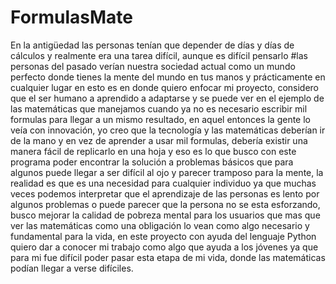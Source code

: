 # FormulasMate
En la antigüedad las personas tenían que depender de días y días de cálculos y realmente era una tarea difícil, aunque es difícil pensarlo #las personas del pasado verían nuestra sociedad actual como un mundo perfecto donde tienes la mente del mundo en tus manos y prácticamente en cualquier lugar en esto es en donde quiero enfocar mi proyecto, considero que el ser humano a aprendido a adaptarse y se puede ver en el ejemplo de las matemáticas que manejamos cuando ya no es necesario escribir mil formulas para llegar a un mismo resultado, en aquel entonces la gente lo veía con innovación, yo creo que la tecnología y las matemáticas deberían ir de la mano y en vez de aprender a usar mil formulas, debería existir una manera fácil de replicarlo en una hoja y eso es lo que busco con este programa poder encontrar la solución a problemas básicos que para algunos puede llegar a ser difícil al ojo y parecer tramposo para la mente, la realidad es que es una necesidad para cualquier individuo ya que muchas veces podemos interpretar que el aprendizaje de las personas es lento por algunos problemas o puede parecer que la persona no se esta esforzando, busco mejorar la calidad de pobreza mental para los usuarios que mas que ver las matemáticas como una obligación lo vean como algo necesario y fundamental para la vida, en este proyecto con ayuda del lenguaje Python quiero dar a conocer mi trabajo como algo que ayuda a los jóvenes ya que para mi fue difícil poder pasar esta etapa de mi vida, donde las matemáticas podían llegar a verse difíciles.
